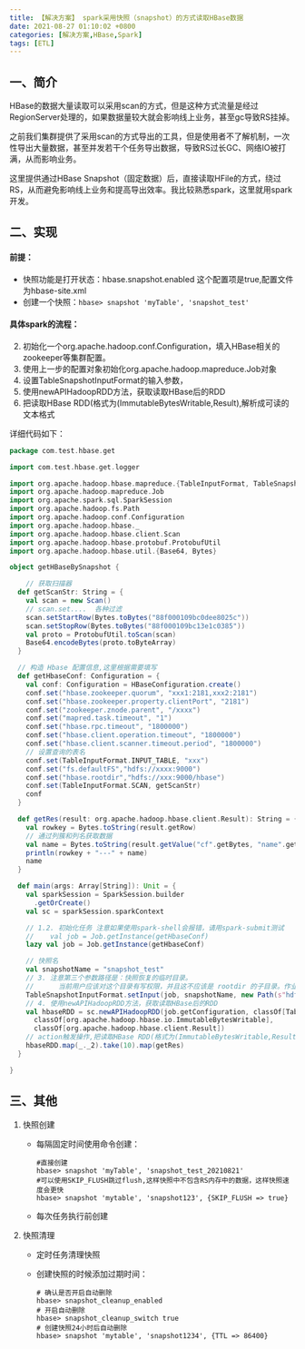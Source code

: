 ```yaml
---
title: 【解决方案】 spark采用快照（snapshot）的方式读取HBase数据
date: 2021-08-27 01:10:02 +0800
categories: [解决方案,HBase,Spark]
tags: [ETL]
---
```

## 一、简介

HBase的数据大量读取可以采用scan的方式，但是这种方式流量是经过RegionServer处理的，如果数据量较大就会影响线上业务，甚至gc导致RS挂掉。

之前我们集群提供了采用scan的方式导出的工具，但是使用者不了解机制，一次性导出大量数据，甚至并发若干个任务导出数据，导致RS过长GC、网络IO被打满，从而影响业务。

这里提供通过HBase Snapshot（固定数据）后，直接读取HFile的方式，绕过RS，从而避免影响线上业务和提高导出效率。我比较熟悉spark，这里就用spark开发。

## 二、实现

#### 前提：

- 快照功能是打开状态：hbase.snapshot.enabled 这个配置项是true,配置文件为hbase-site.xml
- 创建一个快照：`hbase> snapshot 'myTable', 'snapshot_test'`

#### 具体spark的流程：

2. 初始化一个org.apache.hadoop.conf.Configuration，填入HBase相关的zookeeper等集群配置。
3. 使用上一步的配置对象初始化org.apache.hadoop.mapreduce.Job对象
4. 设置TableSnapshotInputFormat的输入参数，
5. 使用newAPIHadoopRDD方法，获取读取HBase后的RDD
6. 把读取HBase RDD(格式为(ImmutableBytesWritable,Result),解析成可读的文本格式

详细代码如下：

```scala
package com.test.hbase.get

import com.test.hbase.get.logger

import org.apache.hadoop.hbase.mapreduce.{TableInputFormat, TableSnapshotInputFormat}
import org.apache.hadoop.mapreduce.Job
import org.apache.spark.sql.SparkSession
import org.apache.hadoop.fs.Path
import org.apache.hadoop.conf.Configuration
import org.apache.hadoop.hbase._
import org.apache.hadoop.hbase.client.Scan
import org.apache.hadoop.hbase.protobuf.ProtobufUtil
import org.apache.hadoop.hbase.util.{Base64, Bytes}

object getHBaseBySnapshot {

    // 获取扫描器
  def getScanStr: String = {
    val scan = new Scan()
    // scan.set....  各种过滤
    scan.setStartRow(Bytes.toBytes("88f000109bc0dee8025c"))
    scan.setStopRow(Bytes.toBytes("88f000109bc13e1c0385"))
    val proto = ProtobufUtil.toScan(scan)
    Base64.encodeBytes(proto.toByteArray)
  }

  // 构造 Hbase 配置信息,这里根据需要填写
  def getHbaseConf: Configuration = {
    val conf: Configuration = HBaseConfiguration.create()
    conf.set("hbase.zookeeper.quorum", "xxx1:2181,xxx2:2181")
    conf.set("hbase.zookeeper.property.clientPort", "2181")
    conf.set("zookeeper.znode.parent", "/xxxx")
    conf.set("mapred.task.timeout", "1")
    conf.set("hbase.rpc.timeout", "1800000")
    conf.set("hbase.client.operation.timeout", "1800000")
    conf.set("hbase.client.scanner.timeout.period", "1800000")
    // 设置查询的表名
    conf.set(TableInputFormat.INPUT_TABLE, "xxx")
    conf.set("fs.defaultFS","hdfs://xxxx:9000")
    conf.set("hbase.rootdir","hdfs://xxx:9000/hbase")
    conf.set(TableInputFormat.SCAN, getScanStr)
    conf
  }

  def getRes(result: org.apache.hadoop.hbase.client.Result): String = {
    val rowkey = Bytes.toString(result.getRow)
    // 通过列簇和列名获取数据
    val name = Bytes.toString(result.getValue("cf".getBytes, "name".getBytes))
    println(rowkey + "---" + name)
    name
  }

  def main(args: Array[String]): Unit = {
    val sparkSession = SparkSession.builder
      .getOrCreate()
    val sc = sparkSession.sparkContext

    // 1.2. 初始化任务 注意如果使用spark-shell会报错，请用spark-submit测试
    //    val job = Job.getInstance(getHbaseConf)
    lazy val job = Job.getInstance(getHbaseConf)

    // 快照名
    val snapshotName = "snapshot_test"
    // 3. 注意第三个参数路径是：快照恢复的临时目录。
    // 		当前用户应该对这个目录有写权限，并且这不应该是 rootdir 的子目录。作业完成后，可以删除restoreDir。
    TableSnapshotInputFormat.setInput(job, snapshotName, new Path(s"hdfs://xx:9000/tmp/hbase_snapshow_tmp"))
	// 4. 使用newAPIHadoopRDD方法，获取读取HBase后的RDD
    val hbaseRDD = sc.newAPIHadoopRDD(job.getConfiguration, classOf[TableSnapshotInputFormat],
      classOf[org.apache.hadoop.hbase.io.ImmutableBytesWritable],
      classOf[org.apache.hadoop.hbase.client.Result])
    // action触发操作,把读取HBase RDD(格式为(ImmutableBytesWritable,Result),解析成可读的文本格式
    hbaseRDD.map(_._2).take(10).map(getRes)
  }

}
```

## 三、其他

1. 快照创建

   - 每隔固定时间使用命令创建：
     ```shell
     #直接创建
     hbase> snapshot 'myTable', 'snapshot_test_20210821'
     #可以使用SKIP_FLUSH跳过flush,这样快照中不包含RS内存中的数据，这样快照速度会更快
     hbase> snapshot 'mytable', 'snapshot123', {SKIP_FLUSH => true}
     ```
   - 每次任务执行前创建

2. 快照清理  

   - 定时任务清理快照

   - 创建快照的时候添加过期时间：

     ```shell
     # 确认是否开启自动删除
     hbase> snapshot_cleanup_enabled
     # 开启自动删除
     hbase> snapshot_cleanup_switch true
     # 创建快照24小时后自动删除
     hbase> snapshot 'mytable', 'snapshot1234', {TTL => 86400}
     ```


